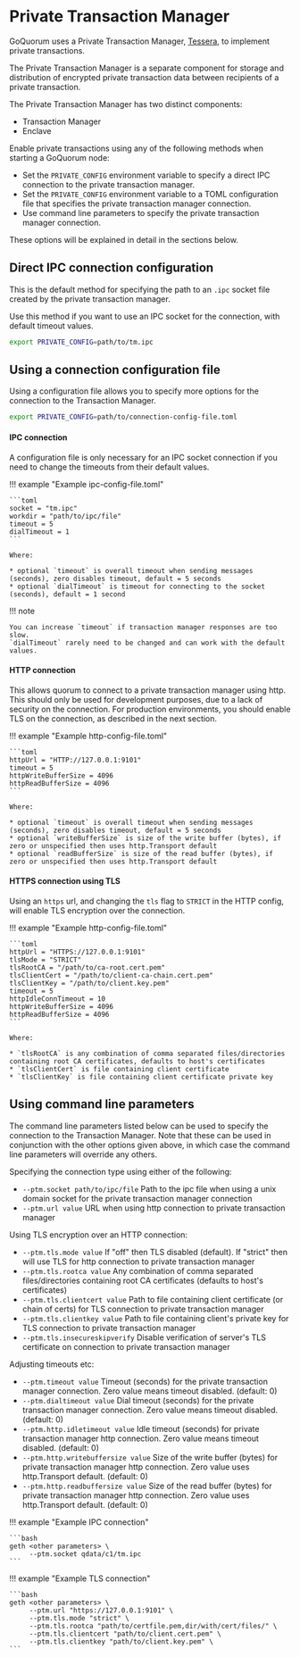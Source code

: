 # Private Transaction Manager

GoQuorum uses a Private Transaction Manager, [Tessera](https://docs.tessera.consensys.net), to implement
private transactions.

The Private Transaction Manager is a separate component for storage and distribution
of encrypted private transaction data between recipients of a private transaction.

The Private Transaction Manager has two distinct components:

* Transaction Manager
* Enclave

Enable private transactions using any of the following methods when starting a GoQuorum node:
 - Set the `PRIVATE_CONFIG` environment variable to specify a direct IPC connection to the private transaction manager.
 - Set the `PRIVATE_CONFIG` environment variable to a TOML configuration file that specifies the private transaction manager connection.
 - Use command line parameters to specify the private transaction manager connection.

These options will be explained in detail in the sections below.

## Direct IPC connection configuration

This is the default method for specifying the path to an `.ipc` socket file created by the private transaction manager.

Use this method if you want to use an IPC socket for the connection, with default timeout values.

```bash
export PRIVATE_CONFIG=path/to/tm.ipc
```

## Using a connection configuration file

Using a configuration file allows you to specify more options for the connection to the Transaction Manager.

```bash
export PRIVATE_CONFIG=path/to/connection-config-file.toml
```

#### IPC connection

A configuration file is only necessary for an IPC socket connection if you need to change the timeouts from their default values.

!!! example "Example ipc-config-file.toml"

    ```toml
    socket = "tm.ipc"
    workdir = "path/to/ipc/file"
    timeout = 5
    dialTimeout = 1
    ```

    Where:

    * optional `timeout` is overall timeout when sending messages (seconds), zero disables timeout, default = 5 seconds
    * optional `dialTimeout` is timeout for connecting to the socket (seconds), default = 1 second

!!! note

    You can increase `timeout` if transaction manager responses are too slow.
    `dialTimeout` rarely need to be changed and can work with the default values.

#### HTTP connection

This allows quorum to connect to a private transaction manager using http.
This should only be used for development purposes, due to a lack of security on the connection.
For production environments, you should enable TLS on the connection, as described in the next section.

!!! example "Example http-config-file.toml"

    ```toml
    httpUrl = "HTTP://127.0.0.1:9101"
    timeout = 5
    httpWriteBufferSize = 4096
    httpReadBufferSize = 4096
    ```

    Where:

    * optional `timeout` is overall timeout when sending messages (seconds), zero disables timeout, default = 5 seconds
    * optional `writeBufferSize` is size of the write buffer (bytes), if zero or unspecified then uses http.Transport default
    * optional `readBufferSize` is size of the read buffer (bytes), if zero or unspecified then uses http.Transport default

#### HTTPS connection using TLS

Using an `https` url, and changing the `tls` flag to `STRICT` in the HTTP config, will enable TLS encryption over the connection.

!!! example "Example http-config-file.toml"

    ```toml
    httpUrl = "HTTPS://127.0.0.1:9101"
    tlsMode = "STRICT"
    tlsRootCA = "/path/to/ca-root.cert.pem"
    tlsClientCert = "/path/to/client-ca-chain.cert.pem"
    tlsClientKey = "/path/to/client.key.pem"
    timeout = 5
    httpIdleConnTimeout = 10
    httpWriteBufferSize = 4096
    httpReadBufferSize = 4096
    ```

    Where:

    * `tlsRootCA` is any combination of comma separated files/directories containing root CA certificates, defaults to host's certificates
    * `tlsClientCert` is file containing client certificate
    * `tlsClientKey` is file containing client certificate private key

## Using command line parameters

The command line parameters listed below can be used to specify the connection to the Transaction Manager.
Note that these can be used in conjunction with the other options given above,
in which case the command line parameters will override any others.

Specifying the connection type using either of the following:
- `--ptm.socket path/to/ipc/file`       Path to the ipc file when using a unix domain socket for the private transaction manager connection
- `--ptm.url value`                     URL when using http connection to private transaction manager

Using TLS encryption over an HTTP connection:
- `--ptm.tls.mode value`                If "off" then TLS disabled (default). If "strict" then will use TLS for http connection to private transaction manager
- `--ptm.tls.rootca value`              Any combination of comma separated files/directories containing root CA certificates (defaults to host's certificates)
- `--ptm.tls.clientcert value`          Path to file containing client certificate (or chain of certs) for TLS connection to private transaction manager
- `--ptm.tls.clientkey value`           Path to file containing client's private key for TLS connection to private transaction manager
- `--ptm.tls.insecureskipverify`        Disable verification of server's TLS certificate on connection to private transaction manager

Adjusting timeouts etc:
- `--ptm.timeout value`                 Timeout (seconds) for the private transaction manager connection. Zero value means timeout disabled. (default: 0)
- `--ptm.dialtimeout value`             Dial timeout (seconds) for the private transaction manager connection. Zero value means timeout disabled. (default: 0)
- `--ptm.http.idletimeout value`        Idle timeout (seconds) for private transaction manager http connection. Zero value means timeout disabled. (default: 0)
- `--ptm.http.writebuffersize value`    Size of the write buffer (bytes) for private transaction manager http connection. Zero value uses http.Transport default. (default: 0)
- `--ptm.http.readbuffersize value`     Size of the read buffer (bytes) for private transaction manager http connection. Zero value uses http.Transport default. (default: 0)


!!! example "Example IPC connection"

    ```bash
    geth <other parameters> \
         --ptm.socket qdata/c1/tm.ipc
    ```

!!! example "Example TLS connection"

    ```bash
    geth <other parameters> \
         --ptm.url "https://127.0.0.1:9101" \
         --ptm.tls.mode "strict" \
         --ptm.tls.rootca "path/to/certfile.pem,dir/with/cert/files/" \
         --ptm.tls.clientcert "path/to/client.cert.pem" \
         --ptm.tls.clientkey "path/to/client.key.pem" \
    ```
